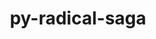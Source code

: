 ---
title: "py-radical-saga"
layout: cache
categories: [package, develop]
meta: {"compilers": ["none"], "num_specs": 20, "num_specs_by_stack": {"e4s": 10, "e4s-neoverse-v2": 10, "root": 20}, "oss": ["ubuntu22.04"], "platforms": ["linux"], "stacks": ["e4s", "e4s-neoverse-v2", "root"], "targets": ["neoverse_v2", "x86_64_v3"], "versions": ["1.90.0"]}
spec_details: [{"compiler": "none", "hash": "2gdwebsf2bxdtjsr6fb4nvuskgyw4zg7", "os": "ubuntu22.04", "platform": "linux", "size": "-", "stacks": ["e4s", "root"], "target": "x86_64_v3", "variants": ["build_system=python_pip"], "versions": ["1.90.0"]}, {"compiler": "none", "hash": "3hmmhxlzo2ueuygccvhbxmgmmm7cgotx", "os": "ubuntu22.04", "platform": "linux", "size": "-", "stacks": ["e4s", "root"], "target": "x86_64_v3", "variants": ["build_system=python_pip"], "versions": ["1.90.0"]}, {"compiler": "none", "hash": "5jcvmh57sh6dxd6yftyxyms7fzwze2oi", "os": "ubuntu22.04", "platform": "linux", "size": "-", "stacks": ["e4s", "root"], "target": "x86_64_v3", "variants": ["build_system=python_pip"], "versions": ["1.90.0"]}, {"compiler": "none", "hash": "6lb2wf6yiihxxeu4jafes3up7mmsus5f", "os": "ubuntu22.04", "platform": "linux", "size": "-", "stacks": ["e4s", "root"], "target": "x86_64_v3", "variants": ["build_system=python_pip"], "versions": ["1.90.0"]}, {"compiler": "none", "hash": "6vfuu6kk6qlgi34mpsakq5dfajkgvcnv", "os": "ubuntu22.04", "platform": "linux", "size": "-", "stacks": ["e4s", "root"], "target": "x86_64_v3", "variants": ["build_system=python_pip"], "versions": ["1.90.0"]}, {"compiler": "none", "hash": "c3ntuvpqfm56yfqhcdrdxt3si7zafsma", "os": "ubuntu22.04", "platform": "linux", "size": "-", "stacks": ["e4s-neoverse-v2", "root"], "target": "neoverse_v2", "variants": ["build_system=python_pip"], "versions": ["1.90.0"]}, {"compiler": "none", "hash": "k6tat4wtuumawxmzg67utz6jn7z5saj5", "os": "ubuntu22.04", "platform": "linux", "size": "-", "stacks": ["e4s-neoverse-v2", "root"], "target": "neoverse_v2", "variants": ["build_system=python_pip"], "versions": ["1.90.0"]}, {"compiler": "none", "hash": "kq6imatsxem4dx2vdmvvpdxul3ivnxeq", "os": "ubuntu22.04", "platform": "linux", "size": "-", "stacks": ["e4s", "root"], "target": "x86_64_v3", "variants": ["build_system=python_pip"], "versions": ["1.90.0"]}, {"compiler": "none", "hash": "lgw6efow47zwdptypxrxqd3ascy2phoc", "os": "ubuntu22.04", "platform": "linux", "size": "-", "stacks": ["e4s-neoverse-v2", "root"], "target": "neoverse_v2", "variants": ["build_system=python_pip"], "versions": ["1.90.0"]}, {"compiler": "none", "hash": "liuzaw6ekuy3pacgfd7zca57ulveavoa", "os": "ubuntu22.04", "platform": "linux", "size": "-", "stacks": ["e4s-neoverse-v2", "root"], "target": "neoverse_v2", "variants": ["build_system=python_pip"], "versions": ["1.90.0"]}, {"compiler": "none", "hash": "pgm5adwhd3iqoaw4bfzifnk5dnqqgtwj", "os": "ubuntu22.04", "platform": "linux", "size": "-", "stacks": ["e4s-neoverse-v2", "root"], "target": "neoverse_v2", "variants": ["build_system=python_pip"], "versions": ["1.90.0"]}, {"compiler": "none", "hash": "pzjosp2g5fvzdrdf6j5azii2ydznhojb", "os": "ubuntu22.04", "platform": "linux", "size": "-", "stacks": ["e4s", "root"], "target": "x86_64_v3", "variants": ["build_system=python_pip"], "versions": ["1.90.0"]}, {"compiler": "none", "hash": "q3rp6bjoujk4qgvhuepngtzbqgdztt5v", "os": "ubuntu22.04", "platform": "linux", "size": "-", "stacks": ["e4s-neoverse-v2", "root"], "target": "neoverse_v2", "variants": ["build_system=python_pip"], "versions": ["1.90.0"]}, {"compiler": "none", "hash": "r7dvdnchyd5vglqyuxo2gy65jukk4hza", "os": "ubuntu22.04", "platform": "linux", "size": "-", "stacks": ["e4s-neoverse-v2", "root"], "target": "neoverse_v2", "variants": ["build_system=python_pip"], "versions": ["1.90.0"]}, {"compiler": "none", "hash": "s2sqaqappzxfcsy3hkkbqatqldvnsqs5", "os": "ubuntu22.04", "platform": "linux", "size": "-", "stacks": ["e4s-neoverse-v2", "root"], "target": "neoverse_v2", "variants": ["build_system=python_pip"], "versions": ["1.90.0"]}, {"compiler": "none", "hash": "sj2ki2nqqwvm2tmqcqrpo6kv67xghx62", "os": "ubuntu22.04", "platform": "linux", "size": "-", "stacks": ["e4s-neoverse-v2", "root"], "target": "neoverse_v2", "variants": ["build_system=python_pip"], "versions": ["1.90.0"]}, {"compiler": "none", "hash": "t5cen3dliogglcul76ebcmdxweajkltb", "os": "ubuntu22.04", "platform": "linux", "size": "-", "stacks": ["e4s", "root"], "target": "x86_64_v3", "variants": ["build_system=python_pip"], "versions": ["1.90.0"]}, {"compiler": "none", "hash": "x3gwvo2ygh3usaquf3d4hrpgex3rmy6i", "os": "ubuntu22.04", "platform": "linux", "size": "-", "stacks": ["e4s", "root"], "target": "x86_64_v3", "variants": ["build_system=python_pip"], "versions": ["1.90.0"]}, {"compiler": "none", "hash": "yeuazklr4n2kin7jx5xkw474gby2dsgt", "os": "ubuntu22.04", "platform": "linux", "size": "-", "stacks": ["e4s-neoverse-v2", "root"], "target": "neoverse_v2", "variants": ["build_system=python_pip"], "versions": ["1.90.0"]}, {"compiler": "none", "hash": "yyfjwe5oboertagq4a3lf3ao77w3slts", "os": "ubuntu22.04", "platform": "linux", "size": "-", "stacks": ["e4s", "root"], "target": "x86_64_v3", "variants": ["build_system=python_pip"], "versions": ["1.90.0"]}]
---